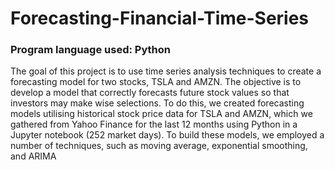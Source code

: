 # Forecasting-Financial-Time-Series

### Program language used: Python

The goal of this project is to use time series analysis techniques to create a forecasting model for two stocks, TSLA and AMZN. The objective is to develop a model that correctly forecasts future stock values so that investors may make wise selections. To do this, we created forecasting models utilising historical stock price data for TSLA and AMZN, which we gathered from Yahoo Finance for the last 12 months using Python in a Jupyter notebook (252 market days). To build these models, we employed a number of techniques, such as moving average, exponential smoothing, and ARIMA
